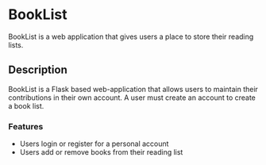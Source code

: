 # BookList
BookList is a web application that gives users a place to store their reading lists.

## Description

BookList is a Flask based web-application that allows users to maintain their contributions in their own account. 
A user must create an account to create a book list.

### Features

- Users login or register for a personal account
- Users add or remove books from their reading list

